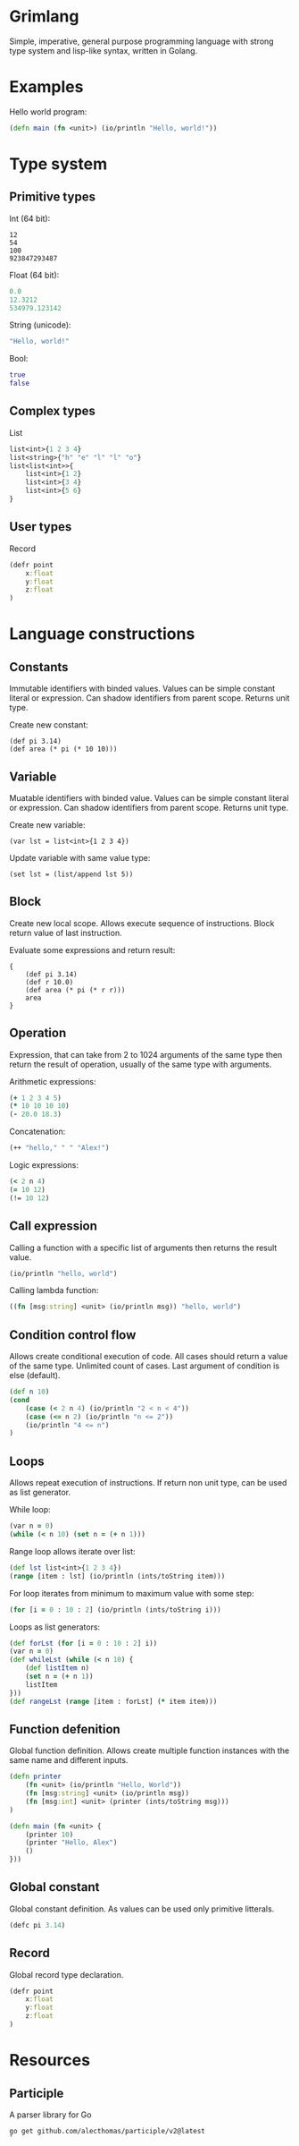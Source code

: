 # Grimlang
Simple, imperative, general purpose programming language with strong type system and lisp-like syntax, written in Golang.

# Examples
Hello world program:
```Clojure
(defn main (fn <unit>) (io/println "Hello, world!"))
```
# Type system
## Primitive types
Int (64 bit):
```
12
54
100
923847293487
```

Float (64 bit):
```Clojure
0.0
12.3212
534979.123142
```

String (unicode):
```Clojure
"Hello, world!"
```

Bool:
```Clojure
true
false
```

## Complex types
List
```Clojure
list<int>{1 2 3 4}
list<string>{"h" "e" "l" "l" "o"}
list<list<int>>{
	list<int>{1 2}
	list<int>{3 4}
	list<int>{5 6}
}
```

## User types
Record
```Clojure
(defr point
	x:float
	y:float
	z:float
)
```

# Language constructions
## Constants
Immutable identifiers with binded values. Values can be simple constant literal or expression. Can shadow identifiers from parent scope. Returns unit type.

Create new constant:
```Lisp
(def pi 3.14)
(def area (* pi (* 10 10)))
```

## Variable
Muatable identifiers with binded value. Values can be simple constant literal or expression. Can shadow identifiers from parent scope. Returns unit type.

Create new variable:
```Lisp
(var lst = list<int>{1 2 3 4})
```

Update variable with same value type:
```Lisp
(set lst = (list/append lst 5))
```

## Block
Create new local scope. Allows execute sequence of instructions. Block return value of last instruction.

Evaluate some expressions and return result:
```Lisp
{
	(def pi 3.14)
	(def r 10.0)
	(def area (* pi (* r r)))
	area
}
```

## Operation
Expression, that can take from 2 to 1024 arguments of the same type then return the result of operation, usually of the same type with arguments.

Arithmetic expressions:
```Clojure
(+ 1 2 3 4 5)
(* 10 10 10 10)
(- 20.0 18.3)
```

Concatenation:
```Clojure
(++ "hello," " " "Alex!")
```

Logic expressions:
```Clojure
(< 2 n 4)
(= 10 12)
(!= 10 12)
```

## Call expression
Calling a function with a specific list of arguments then returns the result value.
```Clojure
(io/println "hello, world")
```

Calling lambda function:
```Clojure
((fn [msg:string] <unit> (io/println msg)) "hello, world")
```

## Condition control flow
Allows create conditional execution of code. All cases should return a value of the same type. Unlimited count of cases. Last argument of condition is else (default).

```Clojure
(def n 10)
(cond
	(case (< 2 n 4) (io/println "2 < n < 4"))
	(case (<= n 2) (io/println "n <= 2"))
	(io/println "4 <= n")
)
```

## Loops
Allows repeat execution of instructions. If return non unit type, can be used as list generator.

While loop:
```Clojure
(var n = 0)
(while (< n 10) (set n = (+ n 1)))
```

Range loop allows iterate over list:
```Clojure
(def lst list<int>{1 2 3 4})
(range [item : lst] (io/println (ints/toString item)))
```

For loop iterates from minimum to maximum value with some step:
```Clojure
(for [i = 0 : 10 : 2] (io/println (ints/toString i)))
```

Loops as list generators:
```Clojure
(def forLst (for [i = 0 : 10 : 2] i))
(var n = 0)
(def whileLst (while (< n 10) {
	(def listItem n)
	(set n = (+ n 1))
	listItem
}))
(def rangeLst (range [item : forLst] (* item item)))
```

## Function defenition
Global function definition. Allows create multiple function instances with the same name and different inputs.

```Clojure
(defn printer
	(fn <unit> (io/println "Hello, World"))
	(fn [msg:string] <unit> (io/println msg))
	(fn [msg:int] <unit> (printer (ints/toString msg)))
)

(defn main (fn <unit> {
	(printer 10)
	(printer "Hello, Alex")
	()
}))
```

## Global constant
Global constant definition. As values can be used only primitive litterals.
```Clojure
(defc pi 3.14)
```

## Record
Global record type declaration.
```Clojure
(defr point
	x:float
	y:float
	z:float
)
```


# Resources
## Participle
A parser library for Go
```
go get github.com/alecthomas/participle/v2@latest
`
